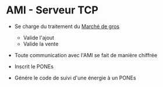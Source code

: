 # AMI - Serveur TCP

- Se charge du traitement du <a href="MarcheGros.md">Marché de gros</a>
    - Valide l'ajout 
    - Valide la vente

- Toute communication avec l'AMI se fait de manière chiffrée

- Inscrit le PONEs
- Génére le code de suivi d'une énergie à un PONEs